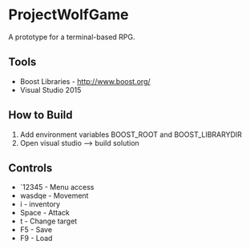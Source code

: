 # ProjectWolfGame
A prototype for a terminal-based RPG.

## Tools
* Boost Libraries - http://www.boost.org/
* Visual Studio 2015

## How to Build
1. Add environment variables BOOST_ROOT and BOOST_LIBRARYDIR
2. Open visual studio --> build solution

## Controls

* `12345 - Menu access
* wasdqe - Movement
* i - inventory
* Space - Attack
* t - Change target
* F5 - Save
* F9 - Load
